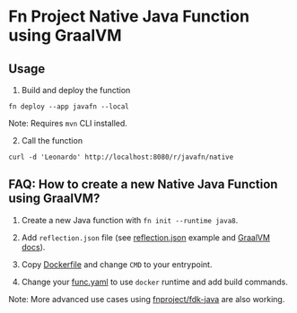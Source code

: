 # Fn Project Native Java Function using GraalVM

## Usage

1. Build and deploy the function

```
fn deploy --app javafn --local
```

Note: Requires `mvn` CLI installed.

2. Call the function

```
curl -d 'Leonardo' http://localhost:8080/r/javafn/native
```

## FAQ: How to create a new Native Java Function using GraalVM?

1. Create a new Java function with `fn init --runtime java8`.

2. Add `reflection.json` file (see [reflection.json](reflection.json) example and [GraalVM docs](https://github.com/oracle/graal/blob/master/substratevm/REFLECTION.md)).

3. Copy [Dockerfile](Dockerfile) and change `CMD` to your entrypoint.

4. Change your [func.yaml](func.yaml) to use `docker` runtime and add build commands.

Note: More advanced use cases using [fnproject/fdk-java](https://github.com/fnproject/fdk-java) are also working.